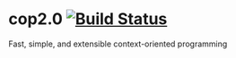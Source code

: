 # cop2.0 [![Build Status](https://travis-ci.org/onsetsu/cop2.0.svg?branch=master)](https://travis-ci.org/onsetsu/cop2.0)
Fast, simple, and extensible context-oriented programming
